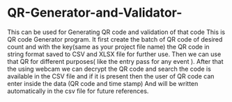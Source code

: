 # QR-Generator-and-Validator-
This can be used for Generating QR code and validation of that code 
This is QR code Generator program. It first create the batch of QR code of desired count and with the key(same as your project file name) the QR code in string format saved to CSV and XLSX file for further use.
Then we can use that QR for different purposes( like the entry pass for any event ). 
After that the using webcam we can decrypt the QR  code and search the code is available in the CSV file 
and if it is present then the user of QR code can enter inside the data (QR code and time stamp) 
And will be written automatically in the csv file for future references. 
